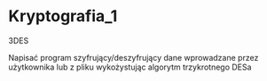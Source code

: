 # Kryptografia_1
3DES

Napisać program szyfrujący/deszyfrujący dane wprowadzane przez użytkownika lub z pliku wykożystując algorytm trzykrotnego DESa
